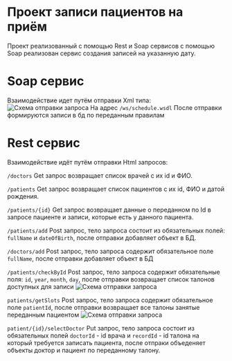 # Проект записи пациентов на приём
Проект реализованный с помощью Rest и Soap сервисов с помощью Soap реализован
сервис создания записей на указанную дату.
# Soap сервис
Взаимодействие идет путём отправки Xml типа:
![Схема отправки запроса](https://github.com/victorstruve/library-spring-course/tree/master/HospitalProject/src/main/resources/Screenshots/XMLRequest.png)
На адрес `/ws/schedule.wsdl`
После отправки формируются записи в бд по переданным правилам
# Rest сервис
Взаимодействие идёт путём отправки Html запросов:

`/doctors`
Get запрос возвращает список врачей с их id и ФИО.

`/patients`
Get запрос возвращает список пациентов с их id, ФИО и датой рождения.

`/patients/{id}`
Get запрос возвращает данные о переданном по Id в запросе пациенте и записи, 
которые есть у данного пациента.

`/patients/add`
Post запрос, тело запроса состоит из обязательных полей: `fullName` и `dateOfBirth`,
после отправки добавляет объект в БД.

`/doctors/add`
Post запрос, тело запроса содержит обязательное поле `fullName`, после отправки добавляет
объект в БД

`/patients/checkById`
Post запрос, тело запроса содержит обязательные поля: `id`, `year`, `month`, `day`,
после отправки возвращает список талонов доступных для записи
![Схема отправки запроса](https://github.com/victorstruve/library-spring-course/tree/master/HospitalProject/src/main/resources/Screenshots/checkById.png)

`patients/getSlots`
Post запрос, тело запроса содержит обязательное поле `patientId`, после отправки
возвращает все талоны занятые переданным пациентом
![Схема отправки запроса](https://github.com/victorstruve/library-spring-course/tree/master/HospitalProject/src/main/resources/Screenshots/getSlots.png)

`patient/{id}/selectDoctor`
Put запрос, тело запроса состоит из обязательных полей `doctorId` - id врача
и `recordId` - id талона на который требуется записать пациента, после отпраки объеденяет
объекты доктор и пациент по переданному талону.